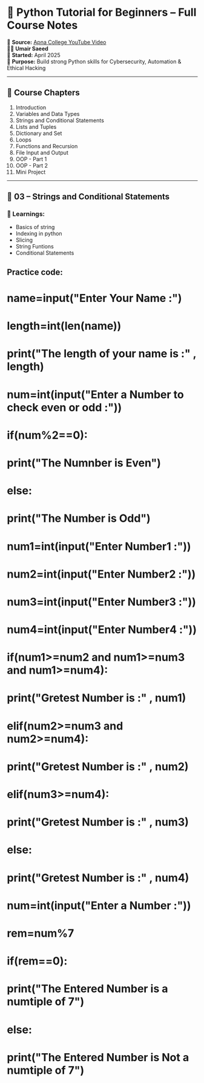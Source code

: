 # 🐍 Python Tutorial for Beginners – Full Course Notes

🎥 **Source:** [Apna College YouTube Video](https://www.youtube.com/watch?v=ERCMXc8x7mc&ab_channel=ApnaCollege)  
🧑‍💻 **Umair Saeed**  
📅 **Started:** April 2025  
📘 **Purpose:** Build strong Python skills for Cybersecurity, Automation & Ethical Hacking

---

## 📑 Course Chapters

1. Introduction
2. Variables and Data Types
3. Strings and Conditional Statements
4. Lists and Tuples
5. Dictionary and Set
6. Loops
7. Functions and Recursion
8. File Input and Output
9. OOP - Part 1
10. OOP - Part 2
11. Mini Project

---

## 🧠 03 – Strings and Conditional Statements

### 🔑 Learnings:
- Basics of string
- Indexing in python
- Slicing
- String Funtions
- Conditional Statements 


## Practice code:


# name=input("Enter Your Name :")
# length=int(len(name))

# print("The length of your name is :" , length)


# num=int(input("Enter a Number to check even or odd :"))

# if(num%2==0):
#     print("The Numnber is Even")
# else:
#     print("The Number is Odd")



# num1=int(input("Enter Number1 :"))
# num2=int(input("Enter Number2 :"))
# num3=int(input("Enter Number3 :"))
# num4=int(input("Enter Number4 :"))


# if(num1>=num2 and num1>=num3 and num1>=num4):
#     print("Gretest Number is :" , num1)
# elif(num2>=num3 and num2>=num4):
#     print("Gretest Number is :" , num2)
# elif(num3>=num4):
#     print("Gretest Number is :" , num3)
# else:
#     print("Gretest Number is :" , num4)


# num=int(input("Enter a Number :"))
# rem=num%7
# if(rem==0):
#     print("The Entered Number is a numtiple of 7")
# else:
#     print("The Entered Number is Not a numtiple of 7")


